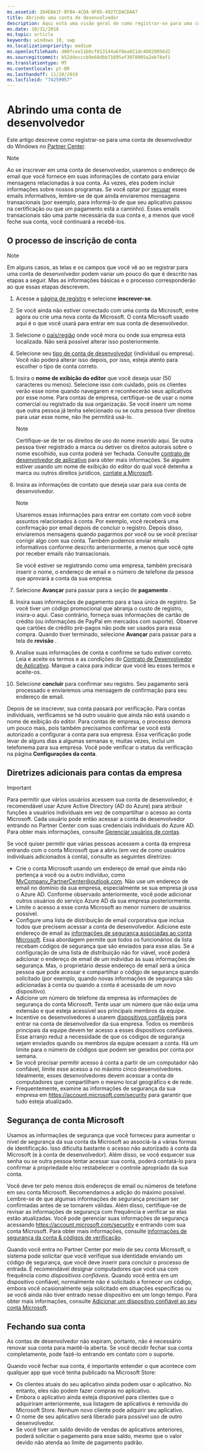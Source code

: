 ```yaml
---
ms.assetid: 284EBA1F-BFB4-4CDA-9F05-4927CDACDAA7
title: Abrindo uma conta de desenvolvedor
description: Aqui está uma visão geral de como registrar-se para uma conta de desenvolvedor do Windows para Microsoft Store e outros programas da Microsoft no Partner Center.
ms.date: 10/31/2018
ms.topic: article
keywords: windows 10, uwp
ms.localizationpriority: medium
ms.openlocfilehash: d00fcee11b8cf813144a6f8ea021dc40829056d2
ms.sourcegitcommit: b52ddecccb9e68dbb71695af3078005a2eb78af1
ms.translationtype: MT
ms.contentlocale: pt-BR
ms.lasthandoff: 11/20/2019
ms.locfileid: "74259957"
---
```

# <a name="opening-a-developer-account"></a>Abrindo uma conta de desenvolvedor

Este artigo descreve como registrar-se para uma conta de desenvolvedor do Windows no [Partner Center](https://partner.microsoft.com/dashboard).

> [!NOTE]
> Ao se inscrever em uma conta de desenvolvedor, usaremos o endereço de email que você fornece em suas informações de contato para enviar mensagens relacionadas à sua conta. Às vezes, eles podem incluir informações sobre nossos programas. Se você optar por [recusar](https://account.microsoft.com/account/Account?ru=https%3A%2F%2Faccount.microsoft.com%2Fprofile%2Fcontact-info&destrt=profile-landing) esses emails informativos, lembre-se de que ainda enviaremos mensagens transacionais (por exemplo, para informá-lo de que seu aplicativo passou na certificação ou que um pagamento está a caminho). Esses emails transacionais são uma parte necessária da sua conta e, a menos que você feche sua conta, você continuará a recebê-los.

## <a name="the-account-signup-process"></a>O processo de inscrição de conta

> [!NOTE]
> Em alguns casos, as telas e os campos que você vê ao se registrar para uma conta de desenvolvedor podem variar um pouco do que é descrito nas etapas a seguir. Mas as informações básicas e o processo corresponderão ao que essas etapas descrevem.

1.  Acesse a [página de registro](https://developer.microsoft.com/store/register) e selecione **inscrever-se**.
2.  Se você ainda não estiver conectado com uma conta da Microsoft, entre agora ou crie uma nova conta da Microsoft. O conta Microsoft usado aqui é o que você usará para entrar em sua conta de desenvolvedor.
3.  Selecione o [país/região](account-types-locations-and-fees.md#developer-account-and-app-submission-markets) onde você mora ou onde sua empresa está localizada. Não será possível alterar isso posteriormente.
4.  Selecione seu [tipo de conta de desenvolvedor](account-types-locations-and-fees.md) (individual ou empresa). Você não poderá alterar isso depois, por isso, esteja atento para escolher o tipo de conta correto.
5.  Insira o **nome de exibição do editor** que você deseja usar (50 caracteres ou menos). Selecione isso com cuidado, pois os clientes verão esse nome quando navegarem e reconhecerão seus aplicativos por esse nome. Para contas de empresa, certifique-se de usar o nome comercial ou registrado da sua organização. Se você inserir um nome que outra pessoa já tenha selecionado ou se outra pessoa tiver direitos para usar esse nome, não lhe permitirá usá-lo.

    > [!NOTE]
    > Certifique-se de ter os direitos de uso do nome inserido aqui. Se outra pessoa tiver registrado a marca ou detiver os direitos autorais sobre o nome escolhido, sua conta poderá ser fechada. Consulte [contrato de desenvolvedor de aplicativo](https://docs.microsoft.com/legal/windows/agreements/app-developer-agreement) para obter mais informações. Se alguém estiver usando um nome de exibição do editor do qual você detenha a marca ou outros direitos jurídicos, [contate a Microsoft](https://www.microsoft.com/info/cpyrtInfrg.html).    

6.  Insira as informações de contato que deseja usar para sua conta de desenvolvedor.

    > [!NOTE]
    > Usaremos essas informações para entrar em contato com você sobre assuntos relacionados à conta. Por exemplo, você receberá uma confirmação por email depois de concluir o registro. Depois disso, enviaremos mensagens quando pagarmos por você ou se você precisar corrigir algo com sua conta. Também podemos enviar emails informativos conforme descrito anteriormente, a menos que você opte por receber emails não transacionais.

    Se você estiver se registrando como uma empresa, também precisará inserir o nome, o endereço de email e o número de telefone da pessoa que aprovará a conta da sua empresa.

7.  Selecione **Avançar** para passar para a seção de **pagamento** .

8.  Insira suas informações de pagamento para a taxa única de registro. Se você tiver um código promocional que abranja o custo de registro, insira-o aqui. Caso contrário, forneça suas informações de cartão de crédito (ou informações de PayPal em mercados com suporte). Observe que cartões de crédito pré-pagos não pode ser usados para essa compra. Quando tiver terminado, selecione **Avançar** para passar para a tela de **revisão** .

9.  Analise suas informações de conta e confirme se tudo estiver correto. Leia e aceite os termos e as condições do [Contrato de Desenvolvedor de Aplicativo](https://docs.microsoft.com/legal/windows/agreements/app-developer-agreement). Marque a caixa para indicar que você leu esses termos e aceite-os.

10.  Selecione **concluir** para confirmar seu registro. Seu pagamento será processado e enviaremos uma mensagem de confirmação para seu endereço de email.

Depois de se inscrever, sua conta passará por verificação. Para contas individuais, verificamos se há outro usuário que ainda não está usando o nome de exibição do editor. Para contas de empresa, o processo demora um pouco mais, pois também precisamos confirmar se você está autorizado a configurar a conta para sua empresa. Essa verificação pode levar de alguns dias a algumas semanas e, muitas vezes, inclui um telefonema para sua empresa. Você pode verificar o status da verificação na página **Configurações da conta**.


## <a name="additional-guidelines-for-company-accounts"></a>Diretrizes adicionais para contas da empresa

> [!IMPORTANT]
> Para permitir que vários usuários acessem sua conta de desenvolvedor, é recomendável usar Azure Active Directory (AD do Azure) para atribuir funções a usuários individuais em vez de compartilhar o acesso ao conta Microsoft. Cada usuário pode então acessar a conta de desenvolvedor entrando no Partner Center com suas credenciais individuais do Azure AD. Para obter mais informações, consulte [Gerenciar usuários de contas](manage-account-users.md).

Se você quiser permitir que várias pessoas acessem a conta da empresa entrando com o conta Microsoft que a abriu (em vez de como usuários individuais adicionados à conta), consulte as seguintes diretrizes:

-   Crie o conta Microsoft usando um endereço de email que ainda não pertença a você ou a outro indivíduo, como MyCompany_PartnerCenter@outlook.com. Não use um endereço de email no domínio da sua empresa, especialmente se sua empresa já usa o Azure AD. Conforme observado anteriormente, você pode adicionar outros usuários do serviço Azure AD da sua empresa posteriormente.
-   Limite o acesso a esse conta Microsoft ao menor número de usuários possível.
-   Configure uma lista de distribuição de email corporativa que inclua todos que precisem acessar a conta de desenvolvedor. Adicione este endereço de email às [informações de segurança associadas ao conta Microsoft](https://account.microsoft.com/security). Essa abordagem permite que todos os funcionários da lista recebam códigos de segurança que são enviados para esse alias. Se a configuração de uma lista de distribuição não for viável, você poderá adicionar o endereço de email de um indivíduo às suas informações de segurança. Mas, o proprietário desse endereço de email será a única pessoa que pode acessar e compartilhar o código de segurança quando solicitado (por exemplo, quando novas informações de segurança são adicionadas à conta ou quando a conta é acessada de um novo dispositivo).
-   Adicione um número de telefone da empresa às informações de segurança do conta Microsoft. Tente usar um número que não exija uma extensão e que esteja acessível aos principais membros da equipe.
-   Incentive os desenvolvedores a usarem [dispositivos confiáveis](https://support.microsoft.com/help/12369/microsoft-account-add-a-trusted-device) para entrar na conta de desenvolvedor da sua empresa. Todos os membros principais da equipe devem ter acesso a esses dispositivos confiáveis. Esse arranjo reduz a necessidade de que os códigos de segurança sejam enviados quando os membros da equipe acessam a conta. Há um limite para o número de códigos que podem ser gerados por conta por semana.
-   Se você precisar permitir acesso à conta a partir de um computador não confiável, limite esse acesso a no máximo cinco desenvolvedores. Idealmente, esses desenvolvedores devem acessar a conta de computadores que compartilham o mesmo local geográfico e de rede.
-   Frequentemente, examine as informações de segurança da sua empresa em https://account.microsoft.com/security para garantir que tudo esteja atualizado.


## <a name="microsoft-account-security"></a>Segurança de conta Microsoft

Usamos as informações de segurança que você forneceu para aumentar o nível de segurança da sua conta da Microsoft ao associá-la a várias formas de identificação. Isso dificulta bastante o acesso não autorizado à conta da Microsoft (e à conta de desenvolvedor). Além disso, se você esquecer sua senha ou se outra pessoa tentar acessar sua conta, poderá contatá-lo para confirmar a propriedade e/ou restabelecer o controle apropriado da sua conta.

Você deve ter pelo menos dois endereços de email ou números de telefone em seu conta Microsoft. Recomendamos a adição do máximo possível. Lembre-se de que algumas informações de segurança precisam ser confirmadas antes de se tornarem válidas. Além disso, certifique-se de revisar as informações de segurança com frequência e verificar se elas estão atualizadas. Você pode gerenciar suas informações de segurança acessando https://account.microsoft.com/security e entrando com sua conta Microsoft. Para obter mais informações, consulte [informações de segurança da conta & códigos de verificação](https://support.microsoft.com/help/12428/microsoft-account-security-info-verification-codes).

Quando você entra no Partner Center por meio de seu conta Microsoft, o sistema pode solicitar que você verifique sua identidade enviando um código de segurança, que você deve inserir para concluir o processo de entrada. É recomendável designar computadores que você usa com frequência como *dispositivos confiáveis*. Quando você entra em um dispositivo confiável, normalmente não é solicitado a fornecer um código, embora você ocasionalmente seja solicitado em situações específicas ou se você ainda não tiver entrado nesse dispositivo em um longo tempo. Para obter mais informações, consulte [Adicionar um dispositivo confiável ao seu conta Microsoft](https://support.microsoft.com/help/12369/microsoft-account-add-a-trusted-device).


## <a name="closing-your-account"></a>Fechando sua conta

As contas de desenvolvedor não expiram, portanto, não é necessário renovar sua conta para mantê-la aberta. Se você decidir fechar sua conta completamente, pode fazê-lo entrando em contato com o suporte.

Quando você fechar sua conta, é importante entender o que acontece com qualquer app que você tenha publicado na Microsoft Store:

-   Os clientes atuais do seu aplicativo ainda podem usar o aplicativo. No entanto, eles não podem fazer compras no aplicativo.
-   Embora o aplicativo ainda esteja disponível para clientes que o adquiriram anteriormente, sua listagem de aplicativos é removida do Microsoft Store. Nenhum novo cliente pode adquirir seu aplicativo.
-   O nome de seu aplicativo será liberado para possível uso de outro desenvolvedor.
-   Se você tiver um saldo devido de vendas de aplicativos anteriores, poderá solicitar o pagamento para esse saldo, mesmo que o valor devido não atenda ao limite de pagamento padrão.
